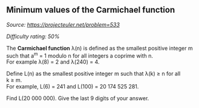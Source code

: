 Minimum values of the Carmichael function
-----------------------------------------

*Source: https://projecteuler.net/problem=533*


*Difficulty rating: 50%*

The **Carmichael function** λ(n) is defined as the smallest positive
integer m such that a<sup>m</sup> = 1 modulo n for all integers a coprime with
n.\
 For example λ(8) = 2 and λ(240) = 4.

Define L(n) as the smallest positive integer m such that λ(k) ≥ n for
all k ≥ m.\
 For example, L(6) = 241 and L(100) = 20 174 525 281.

Find L(20 000 000). Give the last 9 digits of your answer.
